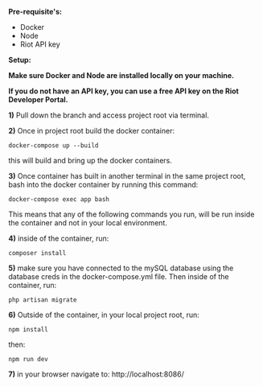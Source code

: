 <b>Pre-requisite's: </b>
<ul>
    <li>Docker</li>
    <li>Node</li>
    <li>Riot API key</li>
</ul>

<b>Setup:</b>

<p>
<b>Make sure Docker and Node are installed locally on your machine.

If you do not have an API key, you can use a free API key on the Riot Developer Portal.</b>

<b>1)</b> Pull down the branch and access project root via terminal.

<b>2)</b> Once in project root build the docker container: 

```docker-compose up --build```

this will build and bring up the docker containers.

<b>3)</b> Once container has built in another terminal in the same project root, bash into the docker container by running this command:

```docker-compose exec app bash```

This means that any of the following commands you run, will be run inside the container and not in your local environment.

<b>4)</b> inside of the container, run: 

```composer install```

<b>5)</b> make sure you have connected to the mySQL database using the database creds in the docker-compose.yml file. Then inside of the container, run:

```php artisan migrate```

<b>6)</b> Outside of the container, in your local project root, run:

```npm install```

then:

```npm run dev```

<b>7)</b> in your browser navigate to: http://localhost:8086/
</p>
